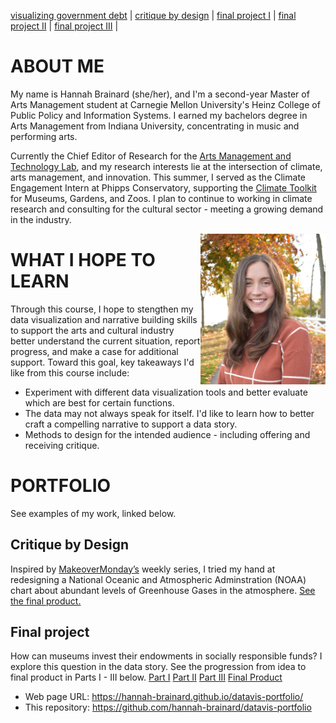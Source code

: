 [visualizing government debt](visualizing-government-debt) | [critique by design](critique-by-design) | [final project I](final-project-part-one) | [final project II](final-project-part-two) | [final project III](final-project-part-three) |

# ABOUT ME
My name is Hannah Brainard (she/her), and I'm a second-year Master of Arts Management student at Carnegie Mellon University's Heinz College of Public Policy and Information Systems. 
I earned my bachelors degree in Arts Management from Indiana University, concentrating in music and performing arts. 

Currently the Chief Editor of Research for the [Arts Management and Technology Lab](https://amt-lab.org/), and my research interests lie at the intersection of climate, arts management, and innovation. This summer, I served as the Climate Engagement Intern at Phipps Conservatory, supporting the [Climate Toolkit](https://climatetoolkit.org/) for Museums, Gardens, and Zoos. I plan to continue to working in climate research and consulting for the cultural sector - meeting a growing demand in the industry. 

<img style="float: right;" src="DSC_0511 4.JPG" width="200">


# WHAT I HOPE TO LEARN
Through this course, I hope to stengthen my data visualization and narrative building skills to support the arts and cultural industry better understand the current situation, report progress, and make a case for additional support. Toward this goal, key takeaways I'd like from this course include:

- Experiment with different data visualization tools and better evaluate which are best for certain functions. 
- The data may not always speak for itself. I'd like to learn how to better craft a compelling narrative to support a data story.
- Methods to design for the intended audience - including offering and receiving critique. 

# PORTFOLIO
See examples of my work, linked below. 

## Critique by Design
Inspired by [MakeoverMonday’s](https://makeovermonday.co.uk/) weekly series, I tried my hand at redesigning a National Oceanic and Atmospheric Adminstration (NOAA) chart about abundant levels of Greenhouse Gases in the atmosphere. [See the final product.](critique-by-design)

## Final project
How can museums invest their endowments in socially responsible funds? I explore this question in the data story. See the progression from idea to final product in Parts I - III below. 
[Part I](final-project-part-one)
[Part II](final-project-part-two)
[Part III](final-project-part-three)
[Final Product](https://carnegiemellon.shorthandstories.com/museumsinvestingreenfuture/index.html)


- Web page URL: https://hannah-brainard.github.io/datavis-portfolio/
- This repository: https://github.com/hannah-brainard/datavis-portfolio


